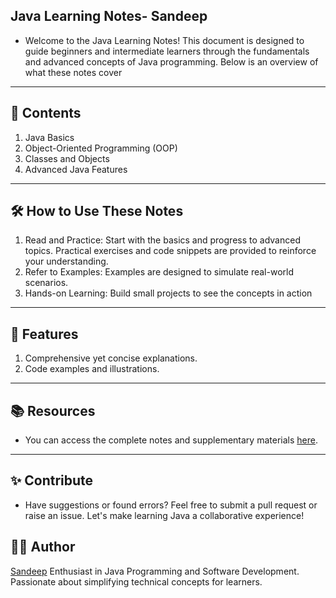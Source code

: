 **Java Learning Notes- Sandeep**
-----------
- Welcome to the Java Learning Notes! This document is designed to guide beginners and intermediate learners through the fundamentals and advanced concepts of Java programming.
Below is an overview of what these notes cover
-------------------
**📌 Contents**
-----------------
1. Java Basics
2. Object-Oriented Programming (OOP)
3. Classes and Objects
4. Advanced Java Features
-------------------
**🛠️ How to Use These Notes**
----------------
1. Read and Practice: Start with the basics and progress to advanced topics. Practical exercises and code snippets are provided to reinforce your understanding.
2. Refer to Examples: Examples are designed to simulate real-world scenarios.
3. Hands-on Learning: Build small projects to see the concepts in action
----------------------
**🚀 Features**
-------------------
1. Comprehensive yet concise explanations.
2. Code examples and illustrations.
------------------------
**📚 Resources**
-------------
- You can access the complete notes and supplementary materials [here](https://tinyurl.com/sandeepjava).
---------------
**✨ Contribute**
-----------------
- Have suggestions or found errors? Feel free to submit a pull request or raise an issue. Let's make learning Java a collaborative experience!
  
**🧑‍💻 Author**
------------
[Sandeep](https://www.linkedin.com/in/shavukari-sandeep)
Enthusiast in Java Programming and Software Development. Passionate about simplifying technical concepts for learners.

